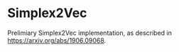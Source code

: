 # Simplex2Vec
Prelimiary Simplex2Vec implementation, as described in https://arxiv.org/abs/1906.09068.